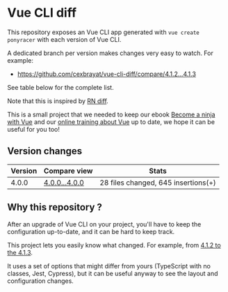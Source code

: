 # Vue CLI diff

This repository exposes an Vue CLI app generated with
`vue create ponyracer` with each version of Vue CLI.

A dedicated branch per version makes changes very easy
to watch. For example:

* https://github.com/cexbrayat/vue-cli-diff/compare/4.1.2...4.1.3

See table below for the complete list.

Note that this is inspired by [RN diff](https://github.com/ncuillery/rn-diff).

This is a small project that we needed to keep our ebook [Become a ninja with Vue](https://books.ninja-squad.com/vue)
and our [online training about Vue](https://vue-exercises.ninja-squad.com) up to date,
we hope it can be useful for you too!

## Version changes

Version|Compare view|Stats
----|----|----
4.0.0|[4.0.0...4.0.0](https://github.com/cexbrayat/vue-cli-diff/compare/4.0.0...4.0.0)| 28 files changed, 645 insertions(+)

## Why this repository ?

After an upgrade of Vue CLI on your project, you'll have to keep the configuration up-to-date, and it can be hard to keep track.

This project lets you easily know what changed. For example, from
[4.1.2 to the 4.1.3](https://github.com/cexbrayat/vue-cli-diff/compare/4.1.2...4.1.3).

It uses a set of options that might differ from yours (TypeScript with no classes, Jest, Cypress),
but it can be useful anyway to see the layout and configuration changes.
